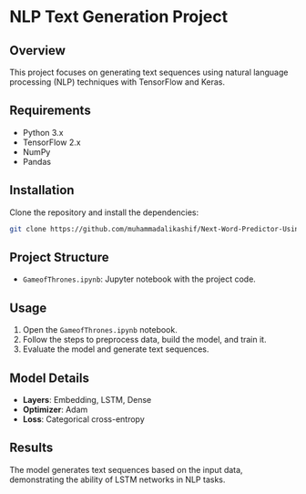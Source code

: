 # NLP Text Generation Project

## Overview

This project focuses on generating text sequences using natural language processing (NLP) techniques with TensorFlow and Keras.

## Requirements

- Python 3.x
- TensorFlow 2.x
- NumPy
- Pandas

## Installation

Clone the repository and install the dependencies:

```bash
git clone https://github.com/muhammadalikashif/Next-Word-Predictor-Using-LSTM-
```

## Project Structure

- `GameofThrones.ipynb`: Jupyter notebook with the project code.

## Usage

1. Open the `GameofThrones.ipynb` notebook.
2. Follow the steps to preprocess data, build the model, and train it.
3. Evaluate the model and generate text sequences.

## Model Details

- **Layers**: Embedding, LSTM, Dense
- **Optimizer**: Adam
- **Loss**: Categorical cross-entropy

## Results

The model generates text sequences based on the input data, demonstrating the ability of LSTM networks in NLP tasks.

